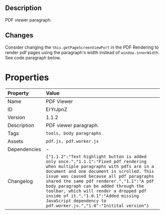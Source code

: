 <h2>Description<br></h2><p>PDF viewer paragraph.</p><h2>Changes</h2><p>Consider changing the <code>this.getPageScreenViewPort</code> in the PDF Rendering to render pdf pages using the paragraph's width instead of <code>window.innerWidth</code>. See code paragraph below.</p>

# Properties

| Property | Value |
| :--- | :--- |
| Name | PDF Viewer |
| ID | ErYrJpnZ |
| Version | 1.1.2 |
| Description | PDF viewer paragraph. |
| Tags | `tools, body paragraphs` |
| Assets | `pdf.js, pdf.worker.js` |
| Dependencies | - |
| Changelog | `{"1.1.2":"Text highlight button is added only once.","1.1.1":"Fixed pdf rendering when multiple paragraphs with pdfs are in a document and one document is scrolled. This issue was caused because all pdf paragraphs shared the same pdf renderer.","1.1":"A pdf body paragraph can be added through the toolbar, which will render a dropped pdf inside of it.","1.0.1":"Added missing JavaScript dependency to pdf.worker.js.","1.0":"Initital version"}` |